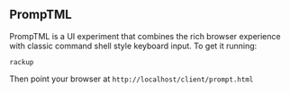 ## PrompTML

PrompTML is a UI experiment that combines the rich browser experience with classic command shell style keyboard input. To get it running:

    rackup

Then point your browser at `http://localhost/client/prompt.html`
